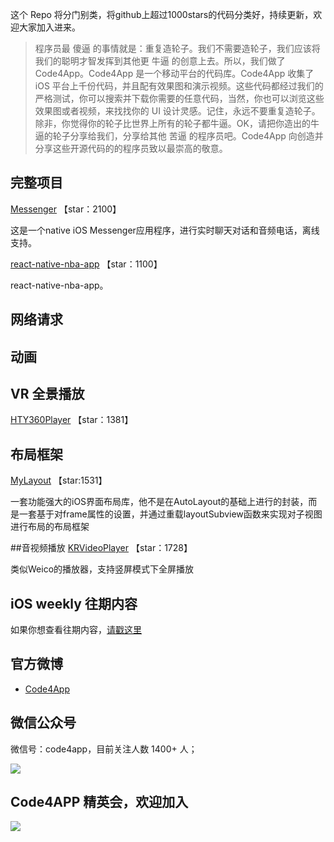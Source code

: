   [](http://www.code4app.com/static_laravel/images/code4app_logo_1102.png)


这个 Repo 将分门别类，将github上超过1000stars的代码分类好，持续更新，欢迎大家加入进来。


>程序员最 傻逼 的事情就是：重复造轮子。我们不需要造轮子，我们应该将我们的聪明才智发挥到其他更 牛逼 的创意上去。所以，我们做了 Code4App。Code4App 是一个移动平台的代码库。Code4App 收集了 iOS 平台上千份代码，并且配有效果图和演示视频。这些代码都经过我们的严格测试，你可以搜索并下载你需要的任意代码，当然，你也可以浏览这些效果图或者视频，来找找你的 UI 设计灵感。记住，永远不要重复造轮子。除非，你觉得你的轮子比世界上所有的轮子都牛逼。OK，请把你造出的牛逼的轮子分享给我们，分享给其他 苦逼 的程序员吧。Code4App 向创造并分享这些开源代码的的程序员致以最崇高的敬意。


## 完整项目

[Messenger](http://www.code4app.com/thread-11455-1-1.html) 【star：2100】

这是一个native iOS Messenger应用程序，进行实时聊天对话和音频电话，离线支持。


[react-native-nba-app](http://www.code4app.com/thread-11223-1-1.html) 【star：1100】

react-native-nba-app。

## 网络请求

## 动画

## VR 全景播放
[HTY360Player](http://www.code4app.com/thread-8205-1-1.html) 【star：1381】


## 布局框架

[MyLayout](http://www.code4app.com/thread-7501-1-1.html) 【star:1531】

一套功能强大的iOS界面布局库，他不是在AutoLayout的基础上进行的封装，而是一套基于对frame属性的设置，并通过重载layoutSubview函数来实现对子视图进行布局的布局框架

##音视频播放
[KRVideoPlayer](http://www.code4app.com/thread-8630-1-1.html) 【star：1728】

类似Weico的播放器，支持竖屏模式下全屏播放


## iOS weekly 往期内容

如果你想查看往期内容，[请戳这里](http://www.code4app.com/forum.php?mod=viewthread&tid=10299&extra=page%3D1)

## 官方微博

  * [Code4App](http://weibo.com/code4app/)

## 微信公众号

微信号：code4app，目前关注人数 1400+ 人；

  ![](http://ww4.sinaimg.cn/mw690/6f5f9fe7gw1f8nk2qn0zjj2076076gm2.jpg)

## Code4APP 精英会，欢迎加入

  ![](http://ww1.sinaimg.cn/mw690/6f5f9fe7gw1f83kfr92wrj20ku0wtte2.jpg)


